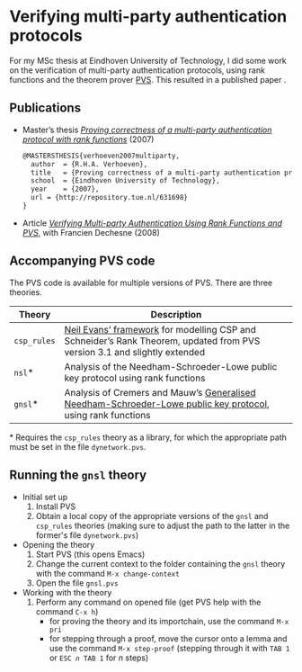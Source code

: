 # Verifying multi-party authentication protocols

For my MSc thesis at Eindhoven University of Technology, I did some work on the verification of multi-party authentication protocols, using rank functions and the theorem prover [PVS](http://pvs.csl.sri.com/). This resulted in a published paper .

## Publications
* Master’s thesis [*Proving correctness of a multi-party authentication protocol with rank functions*](http://repository.tue.nl/631698)&nbsp;(2007)<br>
  ```tex
  @MASTERSTHESIS{verhoeven2007multiparty,
	author	= {R.H.A. Verhoeven},
	title	= {Proving correctness of a multi-party authentication protocol with rank functions},
	school	= {Eindhoven University of Technology},
	year	= {2007},
	url	= {http://repository.tue.nl/631698}
  }
  ```
* Article [*Verifying Multi-party Authentication Using Rank Functions and PVS*](http://link.springer.com/chapter/10.1007%2F978-3-642-01465-9_15?LI=true), with Francien Dechesne (2008)

## Accompanying PVS code
The PVS code is available for multiple versions of PVS. There are three theories.

| Theory | Description |
|--------|-------------|
|```csp_rules``` | [Neil Evans’ framework](http://dx.doi.org/10.1016/j.jlap.2004.09.005) for modelling CSP and Schneider’s Rank Theorem, updated from PVS version 3.1 and slightly extended |
|```nsl```*   | Analysis of the Needham-Schroeder-Lowe public key protocol using rank functions |
|```gnsl```*      | Analysis of Cremers and Mauw’s [Generalised Needham-Schroeder-Lowe public key protocol](http://citeseerx.ist.psu.edu/viewdoc/summary?doi=10.1.1.122.8106), using rank functions |

\* Requires the ```csp_rules``` theory as a library, for which the appropriate path must be set in the file ```dynetwork.pvs```.

## Running the ```gnsl``` theory

* Initial set up
  1. Install PVS
  2. Obtain a local copy of the appropriate versions of the ```gnsl``` and ```csp_rules``` theories (making sure to adjust the path to the latter in the former's file ```dynetwork.pvs```)
* Opening the theory
  1. Start PVS (this opens Emacs)
  2. Change the current context to the folder containing the ```gnsl``` theory with the command ```M‑x change‑context```
  3. Open the file ```gnsl.pvs```
* Working with the theory
  1. Perform any command on opened file (get PVS help with the command ```C‑x h```)
     * for proving the theory and its importchain, use the command ```M‑x pri```
     * for stepping through a proof, move the cursor onto a lemma and use the command ```M‑x step-proof``` (stepping through it with ```TAB 1``` or <code>ESC *n* TAB 1</code> for *n*&nbsp;steps)
